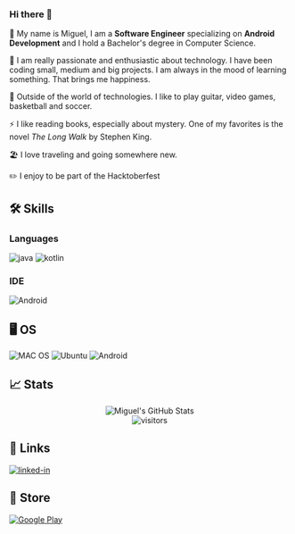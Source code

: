 ### Hi there 👋

🌱 My name is Miguel, I am a **Software Engineer** specializing on **Android Development** and I hold a Bachelor's degree in Computer Science.

🔭 I am really passionate and enthusiastic about technology. I have been coding small, medium and big projects. I am always in the mood of learning something. That brings me happiness.

:guitar: Outside of the world of technologies. I like to play guitar, video games, basketball and soccer. 

⚡ I like reading books, especially about mystery. One of my favorites is the novel *The Long Walk* by Stephen King. 

:beach_umbrella: I love traveling and going somewhere new.

:pencil2: I enjoy to be part of the Hacktoberfest

## 🛠️ Skills

### Languages
![java](https://img.shields.io/badge/java-%23ED8B00.svg?style=for-the-badge&logo=java&logoColor=white)
![kotlin](https://img.shields.io/badge/kotlin-%230095D5.svg?style=for-the-badge&logo=kotlin&logoColor=white)

### IDE 
![Android](https://img.shields.io/badge/Android_Studio-3DDC84?style=for-the-badge&logo=android-studio&logoColor=white)

## 🖥️ OS 
![MAC OS](https://img.shields.io/badge/mac%20os-000000?style=for-the-badge&logo=apple&logoColor=white)
![Ubuntu](https://img.shields.io/badge/Ubuntu-E95420?style=for-the-badge&logo=ubuntu&logoColor=white)
![Android](https://img.shields.io/badge/Android-3DDC84?style=for-the-badge&logo=android&logoColor=white)


## 📈 Stats

<div align="center">
<img src="https://github-readme-stats.vercel.app/api?username=m68476521&show_icons=true&hide_border=true" alt="Miguel's GitHub Stats">
</div>

<div align="center">
<img src="https://visitor-badge.laobi.icu/badge?page_id=m68476521.m68476521" alt="visitors">
</div>

## 🔗 Links 
[![linked-in](https://img.shields.io/badge/Linked_In-0077B5?style=for-the-badge&logo=LinkedIn&logoColor=white)](https://www.linkedin.com/in/miguel-angel-orozco-delgado/)

## 🛒 Store
[![Google Play](https://img.shields.io/badge/Google_Play-414141?style=for-the-badge&logo=google-play&logoColor=white)](https://play.google.com/store/apps/developer?id=m68476521&hl=en&gl=US)

<!--
**m68476521/m68476521** is a ✨ _special_ ✨ repository because its `README.md` (this file) appears on your GitHub profile.

Here are some ideas to get you started:

- 🔭 I’m currently working on ...
- 🌱 I’m currently learning ...
- 👯 I’m looking to collaborate on ...
- 🤔 I’m looking for help with ...
- 💬 Ask me about ...
- 📫 How to reach me: ...
- 😄 Pronouns: ...
- ⚡ Fun fact: ...
-->
